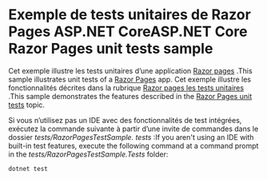 # <a name="aspnet-core-razor-pages-unit-tests-sample"></a><span data-ttu-id="68e5c-101">Exemple de tests unitaires de Razor Pages ASP.NET Core</span><span class="sxs-lookup"><span data-stu-id="68e5c-101">ASP.NET Core Razor Pages unit tests sample</span></span>

<span data-ttu-id="68e5c-102">Cet exemple illustre les tests unitaires d’une application [Razor pages](https://docs.microsoft.com/aspnet/core/mvc/razor-pages) .</span><span class="sxs-lookup"><span data-stu-id="68e5c-102">This sample illustrates unit tests of a [Razor Pages](https://docs.microsoft.com/aspnet/core/mvc/razor-pages) app.</span></span> <span data-ttu-id="68e5c-103">Cet exemple illustre les fonctionnalités décrites dans la rubrique [Razor pages les tests unitaires](https://docs.microsoft.com/aspnet/core/test/razor-pages-tests) .</span><span class="sxs-lookup"><span data-stu-id="68e5c-103">This sample demonstrates the features described in the [Razor Pages unit tests](https://docs.microsoft.com/aspnet/core/test/razor-pages-tests) topic.</span></span>

<span data-ttu-id="68e5c-104">Si vous n’utilisez pas un IDE avec des fonctionnalités de test intégrées, exécutez la commande suivante à partir d’une invite de commandes dans le dossier *tests/RazorPagesTestSample. tests* :</span><span class="sxs-lookup"><span data-stu-id="68e5c-104">If you aren't using an IDE with built-in test features, execute the following command at a command prompt in the *tests/RazorPagesTestSample.Tests* folder:</span></span>

```console
dotnet test
```
